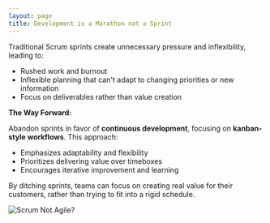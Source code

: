 ```yaml
---
layout: page
title: Development is a Marathon not a Sprint
---
```


Traditional Scrum sprints create unnecessary pressure and inflexibility, leading to:

* Rushed work and burnout
* Inflexible planning that can't adapt to changing priorities or new information
* Focus on deliverables rather than value creation

**The Way Forward:**

Abandon sprints in favor of **continuous development**, focusing on **kanban-style workflows**. This approach:

* Emphasizes adaptability and flexibility
* Prioritizes delivering value over timeboxes
* Encourages iterative improvement and learning

By ditching sprints, teams can focus on creating real value for their customers, rather than trying to fit into a rigid schedule.

![Scrum Not Agile?](https://pbs.twimg.com/media/FHhqHrDXIAAIUsJ.jpg)